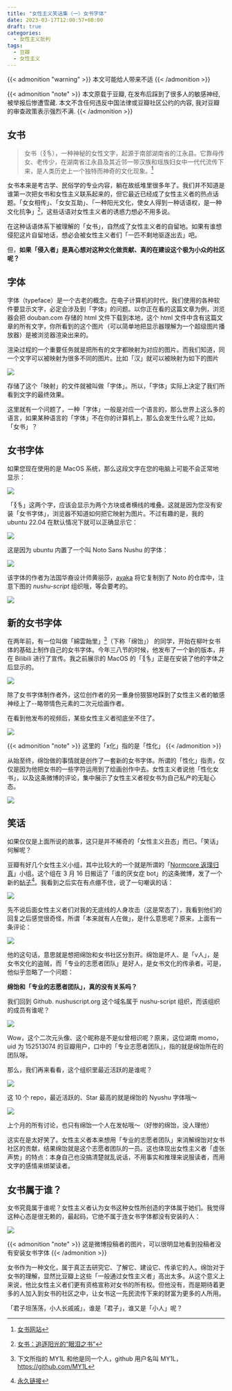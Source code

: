 ```yaml
---
title: "女性主义笑话集（一）女书字体"
date: 2023-03-17T12:00:57+08:00
draft: true 
categories:
  - 女性主义批判
tags:
  - 豆瓣
  - 女性主义
---
```


{{<  admonition "warning" >}}
本文可能给人带来不适
{{< /admonition >}}

{{<  admonition "note" >}}
本文原载于豆瓣, 在发布后踩到了很多人的敏感神经, 被举报后惨遭雪藏. 本文不含任何违反中国法律或豆瓣社区公约的内容, 我对豆瓣的审查政策表示强烈不满.
{{< /admonition >}}


## 女书

> 女书（𛆁𛈬），一种神秘的女性文字，起源于南部湖南省的江永县。它靠母传女、老传少，在湖南省江永县及其近邻一带汉族和瑶族妇女中一代代流传下来，是人类历史上一个独特而神奇的文化现象。[^1]

女书本来是考古学、民俗学的专业内容，躺在故纸堆里很多年了。我们并不知道是谁第一次把女书和女性主义联系起来的，但它最近已经成了女性主义者的热点话题。「女女相传」、「女女互助」、「一种阳光文化，使女人得到一种话语权，是一种文化抗争」[^2]，这些话语对女性主义者的诱惑力想必不用多说。

在这种话语体系下被理解的「女书」，自然成了女性主义者的自留地。如果有谁想侵犯这片自留地话，想必会被女性主义者们「一匹不剩地驱逐出去」吧。

但，**如果「侵入者」是真心想对这种文化做贡献、真的在建设这个极为小众的社区呢？**

## 字体

字体（typeface）是一个古老的概念。在电子计算机的时代，我们使用的各种软件要显示文字，必定会涉及到「字体」的问题。以你正在看的这篇文章为例，浏览器会把 douban.com 存储的 html 文件下载到本地，这个 html 文件中含有这篇文章的所有文字，你所看到的这个图片（可以简单地把显示器理解为一个超级图片播放器）是被浏览器渲染出来的。

渲染过程的一个重要任务就是把所有的文字都映射为对应的图片。而我们知道，同一个文字可以被映射为很多不同的图片。比如「汉」就可以被映射为如下的图片

![](https://pic.imgdb.cn/item/649282d51ddac507cc8b5a50.png)

存储了这个「映射」的文件就被叫做「字体」。所以，「字体」实际上决定了我们所看到文字的最终效果。

这里就有一个问题了，一种「字体」一般是对应一个语言的，那么世界上这么多的语言，如果某种语言的「字体」不在你的计算机上，那么会发生什么呢？比如，「女书」？

## 女书字体

如果您现在使用的是 MacOS 系统，那么这段文字在您的电脑上可能不会正常地显示：

![](https://pic.imgdb.cn/item/6492831c1ddac507cc8bc2ae.png)

「𛆁𛈬」这两个字，应该会显示为两个方块或者横线的堆叠。这就是因为您没有安装「女书字体」，浏览器不知道如何把它映射为图片。不过有趣的是，我的 ubuntu 22.04 在默认情况下就可以正确显示它：

![](https://pic.imgdb.cn/item/6492834f1ddac507cc8c1a7b.png)

这是因为 ubuntu 内置了一个叫 Noto Sans Nushu 的字体：

![](https://pic.imgdb.cn/item/649283761ddac507cc8c5639.png)

该字体的作者为法国华裔设计师黄丽莎，[ayaka](https://linktr.ee/ayaka14732) 将它复制到了 Noto 的仓库中，注意下图的 *nushu-script* 组织哦，等会要考的。

![](https://pic.imgdb.cn/item/649283f21ddac507cc8d0f12.png)

## 新的女书字体

在两年前，有一位叫做「綿雲飴里」[^3]（下称「绵饴」） 的同学，开始在柳叶女书体的基础上制作自己的女书字体。今年三八节的时候，他发布了一个新的版本，并在 Bilibili 进行了宣传。我之前展示的 MacOS 的「𛆁𛈬」正是在安装了他的字体之后显示的。

![](https://pic.imgdb.cn/item/6492845c1ddac507cc8dce9c.png)

除了女书字体制作者外，这位创作者的另一重身份狠狠地踩到了女性主义者的敏感神经上了--略带情色元素的二次元绘画作者。

在看到他发布的视频后，某些女性主义者彻底坐不住了。

![](https://pic.imgdb.cn/item/649284781ddac507cc8dfc59.png)

{{<  admonition "note" >}}
这里的「x化」指的是「性化」
{{< /admonition >}}

从始至终，绵饴做的事情就是创作了一套新的女书字体。所谓的「性化」指责，仅仅是因为他把女书的一些字符运用到了绘画创作中去。女性主义者说他「性化女书」，以及这条微博的评论，集中展示了女性主义者视女书为自己私产的无耻心态。

![](https://pic.imgdb.cn/item/649285201ddac507cc8ee88c.png)

## 笑话

如果仅仅是上面所说的故事，这只是并不稀奇的「女性主义丑态」而已。「笑话」何解呢？

豆瓣有好几个女性主义小组，其中比较大的一个就是所谓的「[Normcore 返璞归真](https://www.douban.com/group/729670/)」小组。这个组在 3 月 16 日搬运了「谁的厌女症 bot」的这条微博，发了一个新的[帖子](https://www.douban.com/group/topic/285029285/?_i=9022986VwvQ-Is,7323973VwvQ-Is)[^4]。我看到之后实在有点绷不住，说了一句嘲讽的话：

![](https://pic.imgdb.cn/item/649285ac1ddac507cc8f95e4.png)

先不说后面女性主义者们对我的无底线的人身攻击（这是常态了），我看到他们的回复之后感觉很奇怪，所谓「本来就有人在做」，是什么意思呢？原来，上面有一条评论：

![](https://pic.imgdb.cn/item/649285d21ddac507cc8fc486.png)

他的这句话，意思就是想把绵饴和女书社区分割开。绵饴是坏人、是「v人」，是女书文化的盗贼，而「专业的志愿者团队」是好人，是女书文化的传承者。可是，他似乎忽略了一个问题：

**绵饴和「专业的志愿者团队」，真的没有关系吗？**

我们回到 Github. nushuscript.org 这个域名属于 nushu-script 组织，而该组织的成员有谁呢？

![](https://pic.imgdb.cn/item/649285fe1ddac507cc90043f.png)

Wow，这个二次元头像、这个昵称是不是似曾相识呢？原来，这位湖南 momo，uid 为 152513074 的豆瓣用户，口中的「专业志愿者团队」，指的就是绵饴所在的团队呀。

那么，我们再来看看，这个组织里最近活跃的是谁呢？

![](https://pic.imgdb.cn/item/6492862e1ddac507cc9040ea.png)

这 10 个 repo，最近活跃的、Star 最高的就是绵饴的 Nyushu 字体哦～

![](https://pic.imgdb.cn/item/649286441ddac507cc905d9a.png)

上个月的所有讨论，也只有绵饴一个人在发帖哦～（好惨的绵饴，没人理他）

这实在是太好笑了。女性主义者本来想用「专业的志愿者团队」来消解绵饴对女书社区的贡献，结果绵饴就是这个志愿者团队的一员。这也体现出女性主义者「虚张声势」的特点：本身自己也没搞清楚就乱说话，不用事实和推理来说服读者，而用文字的感情来绑架读者。

## 女书属于谁？

女书究竟属于谁呢？女性主义者认为女书这种女性所创造的字体属于她们。我觉得这种心态是很无赖的，最起码，它绝不属于连女书字体都没有安装的人：

![](https://pic.imgdb.cn/item/649286761ddac507cc909c27.png)

{{<  admonition "note" >}}
这是微博投稿者的图片，可以很明显地看到投稿者没有安装女书字体
{{< /admonition >}}

女书作为一种文化，属于真正去研究它、了解它、建设它、传承它的人。绵饴对于女书的理解，显然比豆瓣上这些「一般通过女性主义者」高出太多。从这个意义上来说，他比女性主义者们更有资格宣称对女书的所有权。但他没有，而是期待着更多的人加入到女书的社区之中，让女书这一先民流传下来的财富为更多的人所用。

「君子坦荡荡，小人长戚戚」，谁是「君子」，谁又是「小人」呢？

[^1]: [女书网站](https://nushuscript.org/)
[^2]: [女书：追逐阳光的“眼泪之书”](https://zh.unesco.org/courier/2018-1/nu-shu-zhui-zhu-yang-guang-yan-lei-zhi-shu#:%7E:text=%E5%A5%B3%E4%B9%A6%EF%BC%8C%E6%B1%89%E8%AF%AD%E8%A7%A3%E9%87%8A%E4%B8%BA%2C%E9%A3%8E%E7%91%B6%E4%BF%97%E7%9A%84%E6%B7%B7%E8%A1%80%E5%84%BF%E3%80%82)
[^3]: 下文所指的 MY1L 和他是同一个人，github 用户名叫 MY1L，https://github.com/MY1L
[^4]: [永久链接](https://web.archive.org/web/20230316044339/https://www.douban.com/group/topic/285029285/)


